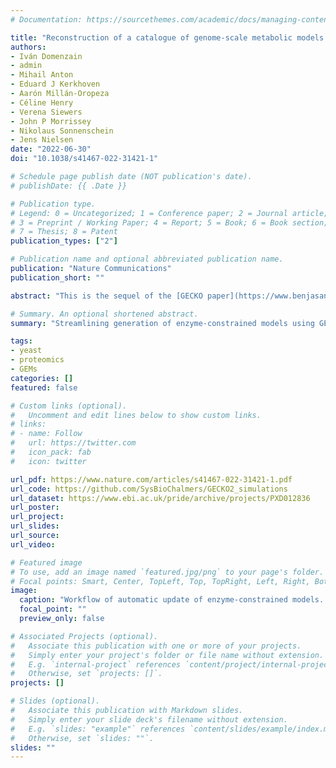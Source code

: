 ```yaml
---
# Documentation: https://sourcethemes.com/academic/docs/managing-content/

title: "Reconstruction of a catalogue of genome-scale metabolic models with enzymatic constraints using GECKO 2.0"
authors:
- Iván Domenzain
- admin
- Mihail Anton
- Eduard J Kerkhoven
- Aarón Millán-Oropeza
- Céline Henry
- Verena Siewers
- John P Morrissey
- Nikolaus Sonnenschein
- Jens Nielsen
date: "2022-06-30"
doi: "10.1038/s41467-022-31421-1"

# Schedule page publish date (NOT publication's date).
# publishDate: {{ .Date }}

# Publication type.
# Legend: 0 = Uncategorized; 1 = Conference paper; 2 = Journal article;
# 3 = Preprint / Working Paper; 4 = Report; 5 = Book; 6 = Book section;
# 7 = Thesis; 8 = Patent
publication_types: ["2"]

# Publication name and optional abbreviated publication name.
publication: "Nature Communications"
publication_short: ""

abstract: "This is the sequel of the [GECKO paper](https://www.benjasanchez.com/publication/2017/06/gecko/) that I developed in my PhD, for integration of proteomics data in GEMs. In this new paper, Iván, an extremely talented former colleague, took over the lead of the code development and elevated the GECKO tool to new heights. The main achievements were to make the tool compatible with any GEM reconstruction, and to develop a workflow where as GEMs get upgraded and curated, the enzyme-constrained counterparts (ecModels) get automatically updated, using a container called [ecModels](https://github.com/SysBioChalmers/ecModels) (see figure). This was implemented for 5 species: _Saccharomyces cerevisiae_, _Yarrowia lipolytica_, _Kluyveromyces marxianus_, _Escherichia coli_ and _Homo sapiens_. GECKO this way becomes an even more versatile tool for studying the interplay between enzymes and metabolic reactions within cells."

# Summary. An optional shortened abstract.
summary: "Streamlining generation of enzyme-constrained models using GECKO"

tags:
- yeast
- proteomics
- GEMs
categories: []
featured: false

# Custom links (optional).
#   Uncomment and edit lines below to show custom links.
# links:
# - name: Follow
#   url: https://twitter.com
#   icon_pack: fab
#   icon: twitter

url_pdf: https://www.nature.com/articles/s41467-022-31421-1.pdf
url_code: https://github.com/SysBioChalmers/GECKO2_simulations
url_dataset: https://www.ebi.ac.uk/pride/archive/projects/PXD012836
url_poster:
url_project:
url_slides:
url_source:
url_video:

# Featured image
# To use, add an image named `featured.jpg/png` to your page's folder.
# Focal points: Smart, Center, TopLeft, Top, TopRight, Left, Right, BottomLeft, Bottom, BottomRight.
image:
  caption: "Workflow of automatic update of enzyme-constrained models. Taken from the original publication: https://doi.org/10.1038/s41467-022-31421-1"
  focal_point: ""
  preview_only: false

# Associated Projects (optional).
#   Associate this publication with one or more of your projects.
#   Simply enter your project's folder or file name without extension.
#   E.g. `internal-project` references `content/project/internal-project/index.md`.
#   Otherwise, set `projects: []`.
projects: []

# Slides (optional).
#   Associate this publication with Markdown slides.
#   Simply enter your slide deck's filename without extension.
#   E.g. `slides: "example"` references `content/slides/example/index.md`.
#   Otherwise, set `slides: ""`.
slides: ""
---
```

